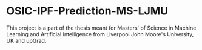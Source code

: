 # OSIC-IPF-Prediction-MS-LJMU
This project is a part of the thesis meant for Masters' of Science in Machine Learning and Artificial Intelligence from Liverpool John Moore's University, UK and upGrad.
